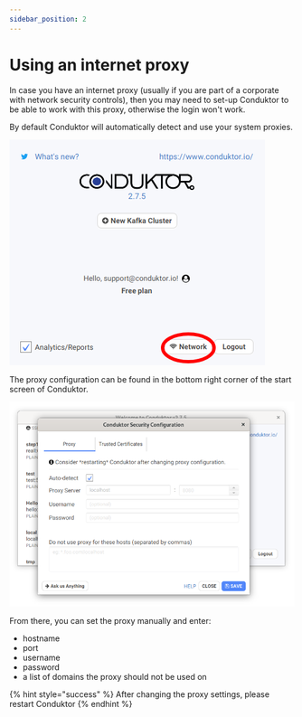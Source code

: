 ```yaml
---
sidebar_position: 2
---
```


# Using an internet proxy

In case you have an internet proxy \(usually if you are part of a corporate with network security controls\), then you may need to set-up Conduktor to be able to work with this proxy, otherwise the login won't work.

By default Conduktor will automatically detect and use your system proxies.

![](../.gitbook/assets/conduktor-275-home-select-network.png)

The proxy configuration can be found in the bottom right corner of the start screen of Conduktor.

![](../.gitbook/assets/network-275-whitebg2.png)

From there, you can set the proxy manually and enter:

- hostname
- port
- username
- password
- a list of domains the proxy should not be used on

{% hint style="success" %}
After changing the proxy settings, please restart Conduktor
{% endhint %}
